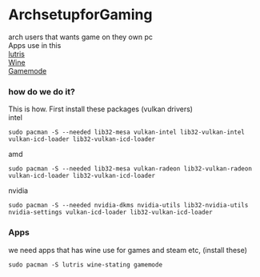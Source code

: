 # ArchsetupforGaming
arch users that wants game on they own pc<br/>
Apps use in this<br/>
[lutris](https://lutris.net/about) <br/>
[Wine](https://www.winehq.org/about) <br/>
[Gamemode](https://github.com/FeralInteractive/gamemode) <br/>
### how do we do it?
This is how. First install these packages (vulkan drivers)<br/>
intel
```
sudo pacman -S --needed lib32-mesa vulkan-intel lib32-vulkan-intel vulkan-icd-loader lib32-vulkan-icd-loader
``` 
amd
```
sudo pacman -S --needed lib32-mesa vulkan-radeon lib32-vulkan-radeon vulkan-icd-loader lib32-vulkan-icd-loader
```
nvidia
```
sudo pacman -S --needed nvidia-dkms nvidia-utils lib32-nvidia-utils nvidia-settings vulkan-icd-loader lib32-vulkan-icd-loader
```
### Apps
we need apps that has wine use for games and steam etc, (install these)<br/>
```
sudo pacman -S lutris wine-stating gamemode 
```
